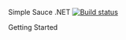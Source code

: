 Simple Sauce .NET
[![Build status](https://dev.azure.com/nikolayadvolodkin/SimpleSauce/_apis/build/status/SimpleSauce-ASP.NET%20Core-CI)](https://dev.azure.com/nikolayadvolodkin/SimpleSauce/_build/latest?definitionId=-1)

Getting Started
